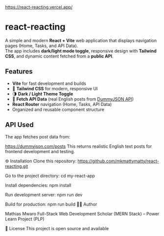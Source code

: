
https://react-reacting.vercel.app/


# react-reacting
A simple and modern **React + Vite** web application that displays navigation pages (Home, Tasks, and API Data).  
The app includes **dark/light mode toggle**, responsive design with **Tailwind CSS**, and dynamic content fetched from a **public API**.


##  Features

-  **Vite** for fast development and builds  
- 🎨 **Tailwind CSS** for modern, responsive UI  
- 🌗 **Dark / Light Theme Toggle**  
- 🔄 **Fetch API Data** (real English posts from [DummyJSON API](https://dummyjson.com/posts))  
-  **React Router** navigation (Home, Tasks, API Data)  
-  Organized and reusable component structure  

##  API Used

The app fetches post data from:

https://dummyjson.com/posts
This returns realistic English text posts for frontend development and testing.

⚙️ Installation
Clone this repository:
https://github.com/mkmattymatty/react-reacting.git

Go to the project directory:
cd my-react-app

Install dependencies:
npm install

Run development server:
npm run dev

Build for production:
npm run build
👨‍💻 Author

Mathias Mwaro
Full-Stack Web Development Scholar (MERN Stack) – Power Learn Project (PLP)

🪪 License
This project is open source and available
